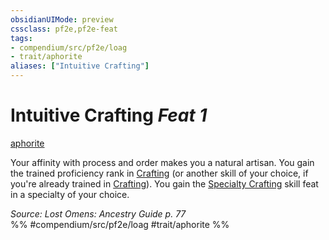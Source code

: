 ```yaml
---
obsidianUIMode: preview
cssclass: pf2e,pf2e-feat
tags:
- compendium/src/pf2e/loag
- trait/aphorite
aliases: ["Intuitive Crafting"]
---
```

# Intuitive Crafting  *Feat 1*  
[aphorite](/rules/traits/aphorite-loag.md)  


Your affinity with process and order makes you a natural artisan. You gain the trained proficiency rank in [Crafting](/compendium/skills.md#Crafting) (or another skill of your choice, if you're already trained in [Crafting](/compendium/skills.md#Crafting)). You gain the [Specialty Crafting](/compendium/feats/specialty-crafting.md) skill feat in a specialty of your choice.

*Source: Lost Omens: Ancestry Guide p. 77*  
%% #compendium/src/pf2e/loag #trait/aphorite %%